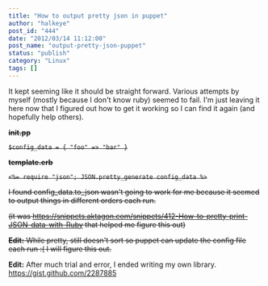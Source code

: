 ```yaml
---
title: "How to output pretty json in puppet"
author: "halkeye"
post_id: "444"
date: "2012/03/14 11:12:00"
post_name: "output-pretty-json-puppet"
status: "publish"
category: "Linux"
tags: []
---
```


It kept seeming like it should be straight forward. Various attempts by myself (mostly because I don't know ruby) seemed to fail. I'm just leaving it here now that I figured out how to get it working so I can find it again (and hopefully help others).

<s>

**init.pp**

`
$config_data = { "foo" => "bar" }
`

**template.erb**

`
<%= require "json"; JSON.pretty_generate config_data %>
`

I found config_data.to_json wasn't going to work for me because it seemed to output things in different orders each run.

(it was <https://snippets.aktagon.com/snippets/412-How-to-pretty-print-JSON-data-with-Ruby> that helped me figure this out)

**Edit:** While pretty, still doesn't sort so puppet can update the config file each run :( I will figure this out.
</s>

**Edit:** After much trial and error, I ended writing my own library. <https://gist.github.com/2287885>

<github-gist id="halkeye/2287885"></github-gist>
